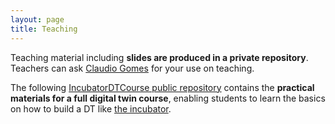 ```yaml
---
layout: page
title: Teaching
---
```


Teaching material including **slides are produced in a private repository**. Teachers can ask [Claudio Gomes](mailto:claudio.gomes@ece.au.dk) for your use on teaching.

The following [IncubatorDTCourse public repository](https://github.com/clagms/IncubatorDTCourse) contains the **practical materials for a full digital twin course**, enabling students to learn the basics on how to build a DT like [the incubator](https://github.com/INTO-CPS-Association/example_digital-twin_incubator).

